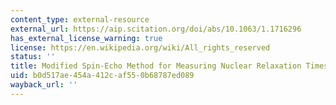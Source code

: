 ```yaml
---
content_type: external-resource
external_url: https://aip.scitation.org/doi/abs/10.1063/1.1716296
has_external_license_warning: true
license: https://en.wikipedia.org/wiki/All_rights_reserved
status: ''
title: Modified Spin-Echo Method for Measuring Nuclear Relaxation Times
uid: b0d517ae-454a-412c-af55-0b68787ed089
wayback_url: ''
---
```

